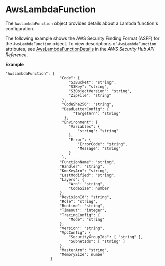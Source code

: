 # AwsLambdaFunction<a name="asff-resourcedetails-awslambdafunction"></a>

The `AwsLambdaFunction` object provides details about a Lambda function's configuration\.

The following example shows the AWS Security Finding Format \(ASFF\) for the `AwsLambdaFunction` object\. To view descriptions of `AwsLambdaFunction` attributes, see [AwsLambdaFunctionDetails](https://docs.aws.amazon.com/securityhub/1.0/APIReference/API_AwsLambdaFunctionDetails.html) in the *AWS Security Hub API Reference*\.

**Example**

```
"AwsLambdaFunction": {
                        "Code": {
                            "S3Bucket": "string",
                            "S3Key": "string",
                            "S3ObjectVersion": "string",
                            "ZipFile": "string"
                         },
                         "CodeSha256": "string",
                         "DeadLetterConfig": {
                              "TargetArn": "string"
                          },
                         "Environment": {
                            "Variables": {
                                "string": "string"
                            },
                            "Error": {
                                "ErrorCode": "string",
                                "Message": "string"
                            }
                         },
                        "FunctionName": "string",
                        "Handler": "string",
                        "KmsKeyArn": "string",
                        "LastModified": "string",
                        "Layers": {
                            "Arn": "string",
                            "CodeSize": number
                        },
                        "RevisionId": "string",
                        "Role": "string",
                        "Runtime": "string",
                        "Timeout": "integer",
                        "TracingConfig": {
                            "Mode": "string"
                        },
                        "Version": "string",
                        "VpcConfig": {
                            "SecurityGroupIds": [ "string" ],
                            "SubnetIds": [ "string" ]
                        },
                        "MasterArn": "string",
                        "MemorySize": number
                    }
```
